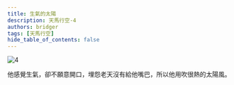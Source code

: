 ```yaml
---
title: 生氣的太陽
description: 天馬行空-4
authors: bridger
tags: [天馬行空]
hide_table_of_contents: false
---
```

![4](https://e.brid.cf/i/2023/08/03/mh7pk9.webp)

<!-- truncate -->
他感覺生氣，卻不願意開口，埋怨老天沒有給他嘴巴，所以他用吹很熱的太陽風。